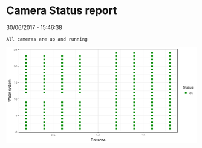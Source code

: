Camera Status report
================
30/06/2017 - 15:46:38

    All cameras are up and running

![](camreport_files/figure-markdown_github/unnamed-chunk-2-1.png)
